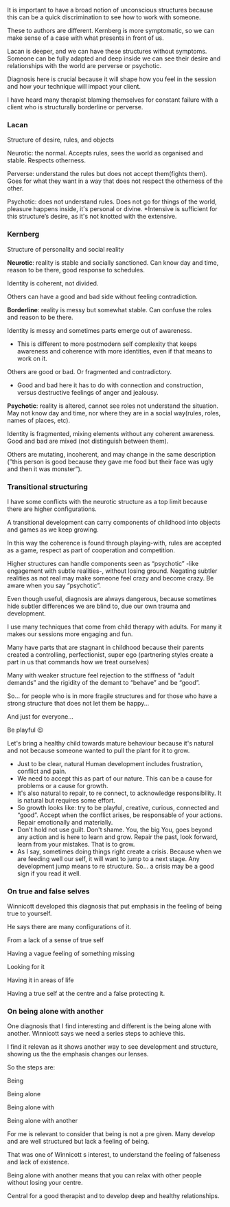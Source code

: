 It is important to have a broad notion of unconscious structures because this can be a quick discrimination to see how to work with someone.

These to authors are different. Kernberg is more symptomatic, so we can make sense of a case with what presents in front of us.

Lacan is deeper, and we can have these structures without symptoms. Someone can be fully adapted and deep inside we can see their desire and relationships with the world are perverse or psychotic.

Diagnosis here is crucial because it will shape how you feel in the session and how your technique will impact your client. 

I have heard many therapist blaming themselves for constant failure with a client who is structurally borderline or perverse.


### Lacan

Structure of desire, rules, and objects 

Neurotic: the normal. Accepts rules, sees the world as organised and stable. Respects otherness.

Perverse: understand the rules but does not accept them(fights them). Goes for what they want in a way that does not respect the otherness of the other.

Psychotic: does not understand rules. Does not go for things of the world, pleasure happens inside, it's personal or divine. *Intensive is sufficient for this structure’s desire, as it's not knotted with the extensive.



### Kernberg

Structure of personality and social reality 

**Neurotic**: reality is stable and socially sanctioned. Can know day and time, reason to be there, good response to schedules.

Identity is coherent, not divided.

Others can have a good and bad side without feeling contradiction.

**Borderline**: reality is messy but somewhat stable. Can confuse the roles and reason to be there.

Identity is messy and sometimes parts emerge out of awareness. 

- This is different to more postmodern self complexity that keeps awareness and coherence with more identities, even if that means to work on it.

Others are good or bad. Or fragmented and contradictory.

- Good and bad here it has to do with connection and construction, versus destructive feelings of anger and jealousy.

**Psychotic**: reality is altered, cannot see roles not understand the situation. May not know day and time, nor where they are in a social way(rules, roles, names of places, etc).

Identity is fragmented, mixing elements without any coherent awareness. Good and bad are mixed (not distinguish between them).

Others are mutating, incoherent, and may change in the same description (”this person is good because they gave me food but their face was ugly and then it was monster”).


### Transitional structuring

I have some conflicts with the neurotic structure as a top limit because there are higher configurations. 

A transitional development can carry components of childhood into objects and games as we keep growing. 

In this way the coherence is found through playing-with, rules are accepted as a game, respect as part of cooperation and competition.

Higher structures can handle components seen as “psychotic” -like engagement with subtle realities-, without losing ground. Negating subtler realities as not real may make someone feel crazy and become crazy. Be aware when you say “psychotic”.

Even though useful, diagnosis are always dangerous, because sometimes hide subtler differences we are blind to, due our own trauma and development.

I use many techniques that come from child therapy with adults. For many it makes our sessions more engaging and fun. 

Many have parts that are stagnant in childhood because their parents created a controlling, perfectionist, super ego (partnering styles create a part in us that commands how we treat ourselves)

Many with weaker structure feel rejection to the stiffness of “adult demands” and the rigidity of the demant to “behave” and be “good”.

So… for people who is in more fragile structures and for those who have a strong structure that does not let them be happy… 

And just for everyone…

Be playful 😉

Let's bring a healthy child towards mature behaviour because it's natural and not because someone wanted to pull the plant for it to grow.

- Just to be clear, natural Human development includes frustration, conflict and pain.
- We need to accept this as part of our nature. This can be a cause for problems or a cause for growth.
- It's also natural to repair, to re connect, to acknowledge responsibility. It is natural but requires some effort.
- So growth looks like: try to be playful, creative, curious, connected and “good”. Accept when the conflict arises, be responsable of your actions. Repair emotionally and materially.
- Don't hold not use guilt. Don't shame. You, the big You, goes beyond any action and is here to learn and grow. Repair the past, look forward, learn from your mistakes. That is to grow.
- As I say, sometimes doing things right create a crisis. Because when we are feeding well our self, it will want to jump to a next stage. Any development jump means to re structure. So… a crisis may be a good sign if you read it well.



### On true and false selves

Winnicott developed this diagnosis that put emphasis in the feeling of being true to yourself.

He says there are many configurations of it.

From a lack of a sense of true self

Having a vague feeling of something missing

Looking for it

Having it in areas of life

Having a true self at the centre and a false protecting it.




### On being alone with another

One diagnosis that I find interesting and different is the being alone with another. Winnicott says we need a series steps to achieve this.

I find it relevan as it shows another way to see development and structure, showing us the the emphasis changes our lenses.

So the steps are:

Being

Being alone

Being alone with

Being alone with another

For me is relevant to consider that being is not a pre given. Many develop and are well structured but lack a feeling of being.

That was one of Winnicott s interest, to understand the feeling of falseness and lack of existence.

Being alone with another means that you can relax with other people without losing your centre.

Central for a good therapist and to develop deep and healthy relationships.